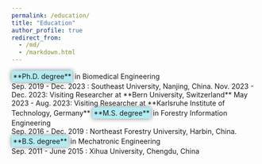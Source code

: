 ```yaml
---
permalink: /education/
title: "Education"
author_profile: true
redirect_from: 
  - /md/
  - /markdown.html
---
```


<!-- **Ph.D.** in Biomedical Engineering  
  Sep. 2019 - Dec. 2023 : **Southeast University, Nanjing, China.** 
	visiting experiences:
    	Nov. 2023 - Dec. 2023: Visiting Researcher at **Bern University, Switzerland**    
    	May 2023 - Aug. 2023: Visiting Researcher at **Karlsruhe Institute of Technology, Germany**   
    	Feb 2021 - Feb. 2022: Joint doctoral student at **Maastricht University, Netherlands**  -->

<span style="display: inline-block; background-color: #b2ebf2; padding: 3px; box-shadow: 0px 0px 10px grey;">
    **Ph.D. degree** 
</span> in Biomedical Engineering <br>
	Sep. 2019 - Dec. 2023 : Southeast University, Nanjing, China. 
		Nov. 2023 - Dec. 2023: Visiting Researcher at **Bern University, Switzerland** 
		May 2023 - Aug. 2023: Visiting Researcher at **Karlsruhe Institute of Technology, Germany** 


<span style="display: inline-block; background-color: #b2ebf2; padding: 3px; box-shadow: 0px 0px 10px grey;">
    **M.S. degree** 
</span> in Forestry Information Engineering <br>
	Sep. 2016 - Dec. 2019 : Northeast Forestry University, Harbin, China.

<span style="display: inline-block; background-color: #b2ebf2; padding: 3px; box-shadow: 0px 0px 10px grey;">
    **B.S. degree** 
</span> in Mechatronic Engineering  <br>
	Sep. 2011 - June 2015 : Xihua University, Chengdu, China



